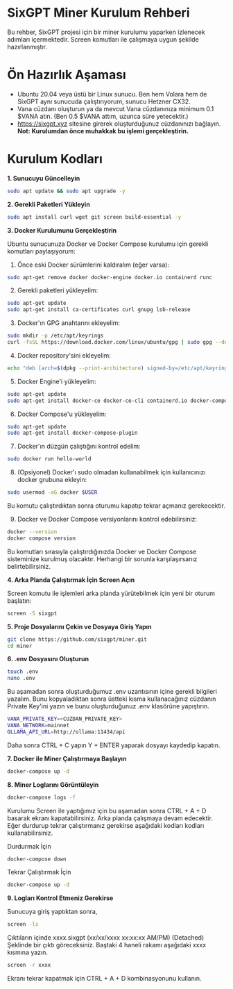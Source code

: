 # SixGPT Miner Kurulum Rehberi
Bu rehber, SixGPT projesi için bir miner kurulumu yaparken izlenecek adımları içermektedir. Screen komutları ile çalışmaya uygun şekilde hazırlanmıştır.

# Ön Hazırlık Aşaması

- Ubuntu 20.04 veya üstü bir Linux sunucu. Ben hem Volara hem de SixGPT aynı sunucuda çalıştırıyorum, sunucu Hetzner CX32.
- Vana cüzdanı oluşturun ya da mevcut Vana cüzdanınıza minimum 0.1 $VANA atın. (Ben 0.5 $VANA attım, uzunca süre yetecektir.)
- https://sixgpt.xyz sitesine girerek oluşturduğunuz cüzdanınızı bağlayın. **Not: Kurulumdan önce muhakkak bu işlemi gerçekleştirin.**

# Kurulum Kodları

**1. Sunucuyu Güncelleyin**

```bash
sudo apt update && sudo apt upgrade -y 
```

**2. Gerekli Paketleri Yükleyin**

```bash
sudo apt install curl wget git screen build-essential -y
```

**3. Docker Kurulumunu Gerçekleştirin**

Ubuntu sunucunuza Docker ve Docker Compose kurulumu için gerekli komutları paylaşıyorum:

1. Önce eski Docker sürümlerini kaldıralım (eğer varsa):
```bash
sudo apt-get remove docker docker-engine docker.io containerd runc
```

2. Gerekli paketleri yükleyelim:
```bash
sudo apt-get update
sudo apt-get install ca-certificates curl gnupg lsb-release
```

3. Docker'ın GPG anahtarını ekleyelim:
```bash
sudo mkdir -p /etc/apt/keyrings
curl -fsSL https://download.docker.com/linux/ubuntu/gpg | sudo gpg --dearmor -o /etc/apt/keyrings/docker.gpg
```

4. Docker repository'sini ekleyelim:
```bash
echo "deb [arch=$(dpkg --print-architecture) signed-by=/etc/apt/keyrings/docker.gpg] https://download.docker.com/linux/ubuntu $(lsb_release -cs) stable" | sudo tee /etc/apt/sources.list.d/docker.list > /dev/null
```

5. Docker Engine'i yükleyelim:
```bash
sudo apt-get update
sudo apt-get install docker-ce docker-ce-cli containerd.io docker-compose-plugin
```

6. Docker Compose'u yükleyelim:
```bash
sudo apt-get update
sudo apt-get install docker-compose-plugin
```

7. Docker'ın düzgün çalıştığını kontrol edelim:
```bash
sudo docker run hello-world
```

8. (Opsiyonel) Docker'ı sudo olmadan kullanabilmek için kullanıcınızı docker grubuna ekleyin:
```bash
sudo usermod -aG docker $USER
```
Bu komutu çalıştırdıktan sonra oturumu kapatıp tekrar açmanız gerekecektir.

9. Docker ve Docker Compose versiyonlarını kontrol edebilirsiniz:
```bash
docker --version
docker compose version
```

Bu komutları sırasıyla çalıştırdığınızda Docker ve Docker Compose sisteminize kurulmuş olacaktır. Herhangi bir sorunla karşılaşırsanız belirtebilirsiniz.


**4. Arka Planda Çalıştırmak İçin Screen Açın**

Screen komutu ile işlemleri arka planda yürütebilmek için yeni bir oturum başlatın:
```bash
screen -S sixgpt
```

**5. Proje Dosyalarını Çekin ve Dosyaya Giriş Yapın**

```bash
git clone https://github.com/sixgpt/miner.git
cd miner
```

**6. .env Dosyasını Oluşturun**

```bash
touch .env
nano .env
```

Bu aşamadan sonra oluşturduğumuz .env uzantısının içine gerekli bilgileri yazalım. Bunu kopyaladıktan sonra üstteki kısma kullanacağınız cüzdanın Private Key'ini yazın ve bunu oluşturduğunuz .env klasörüne yapıştırın.

```bash
VANA_PRIVATE_KEY=<CUZDAN_PRIVATE_KEY>
VANA_NETWORK=mainnet
OLLAMA_API_URL=http://ollama:11434/api
```

Daha sonra CTRL + C yapın Y + ENTER yaparak dosyayı kaydedip kapatın.

**7. Docker ile Miner Çalıştırmaya Başlayın**

```bash
docker-compose up -d
```

**8. Miner Loglarını Görüntüleyin**

```bash
docker-compose logs -f
```

Kurulumu Screen ile yaptığımız için bu aşamadan sonra CTRL + A + D basarak ekranı kapatabilirsiniz. Arka planda çalışmaya devam edecektir. Eğer durdurup tekrar çalıştırmanız gerekirse aşağıdaki kodları kodları kullanabilirsiniz.

Durdurmak İçin
```bash
docker-compose down
```

Tekrar Çalıştırmak İçin
```bash
docker-compose up -d
```

**9. Logları Kontrol Etmeniz Gerekirse**

Sunucuya giriş yaptıktan sonra, 
```bash
screen -ls
```

Çıktıların içinde 
xxxx.sixgpt (xx/xx/xxxx xx:xx:xx AM/PM)    (Detached)
Şeklinde bir çıktı göreceksiniz. Baştaki 4 haneli rakamı aşağıdaki xxxx kısmına yazın.

```bash
screen -r xxxx
```

Ekranı tekrar kapatmak için CTRL + A + D kombinasyonunu kullanın.
